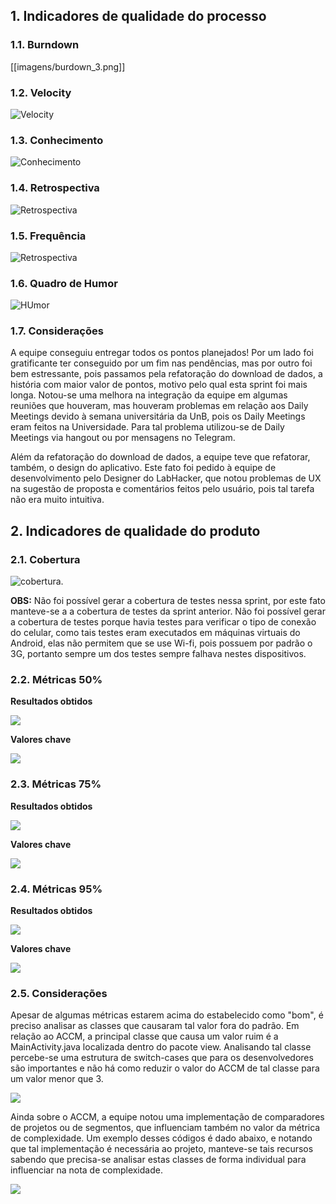 ## 1. Indicadores de qualidade do processo

### 1.1. Burndown

[[imagens/burdown_3.png]]

### 1.2. Velocity

![Velocity](https://raw.githubusercontent.com/wiki/fga-gpp-mds/2016.2-Time01-WikiLegis/imagens/velocityt3.png)

### 1.3. Conhecimento

![Conhecimento](https://raw.githubusercontent.com/wiki/fga-gpp-mds/2016.2-Time01-WikiLegis/imagens/conhecimento3.png)

### 1.4. Retrospectiva

![Retrospectiva](https://raw.githubusercontent.com/wiki/fga-gpp-mds/2016.2-Time01-WikiLegis/imagens/RetrospectivaSprint3.jpg)

### 1.5. Frequência

![Retrospectiva](https://raw.githubusercontent.com/wiki/fga-gpp-mds/2016.2-Time01-WikiLegis/imagens/presencaS3.png)

### 1.6. Quadro de Humor

![HUmor](https://raw.githubusercontent.com/wiki/fga-gpp-mds/2016.2-Time01-WikiLegis/imagens/sent2.jpg)

### 1.7. Considerações

A equipe conseguiu entregar todos os pontos planejados! Por um lado foi gratificante ter conseguido por um fim nas pendências, mas por outro foi bem estressante, pois passamos pela refatoração do download de dados, a história com maior valor de pontos, motivo pelo qual esta sprint foi mais longa. Notou-se uma melhora na integração da equipe em algumas reuniões que houveram, mas houveram problemas em relação aos Daily Meetings devido à semana universitária da UnB, pois os Daily Meetings eram feitos na Universidade. Para tal problema utilizou-se de Daily Meetings via hangout ou por mensagens no Telegram.

Além da refatoração do download de dados, a equipe teve que refatorar, também, o design do aplicativo. Este fato foi pedido à equipe de desenvolvimento pelo Designer do LabHacker, que notou problemas de UX na sugestão de proposta e comentários feitos pelo usuário, pois tal tarefa não era muito intuitiva.

## 2. Indicadores de qualidade do produto

### 2.1. Cobertura

![cobertura](https://raw.githubusercontent.com/wiki/fga-gpp-mds/2016.2-Time01-WikiLegis/imagens/sprint0-cobertura.png).

**OBS:** Não foi possível gerar a cobertura de testes nessa sprint, por este fato manteve-se a a cobertura de testes da sprint anterior. Não foi possível gerar a cobertura de testes porque havia testes para verificar o tipo de conexão do celular, como tais testes eram executados em máquinas virtuais do Android, elas não permitem que se use Wi-fi, pois possuem por padrão o 3G, portanto sempre um dos testes sempre falhava nestes dispositivos.

### 2.2. Métricas 50%

**Resultados obtidos**

![](https://raw.githubusercontent.com/wiki/fga-gpp-mds/2016.2-Time01-WikiLegis/imagens/sprint3_mean.png)

**Valores chave**

![](https://raw.githubusercontent.com/wiki/fga-gpp-mds/2016.2-Time01-WikiLegis/imagens/valores_0.png)

### 2.3. Métricas 75%

**Resultados obtidos**

![](https://raw.githubusercontent.com/wiki/fga-gpp-mds/2016.2-Time01-WikiLegis/imagens/sprint3_upper.png)

**Valores chave**

![](https://raw.githubusercontent.com/wiki/fga-gpp-mds/2016.2-Time01-WikiLegis/imagens/valores_75.png)

### 2.4. Métricas 95%

**Resultados obtidos**

![](https://raw.githubusercontent.com/wiki/fga-gpp-mds/2016.2-Time01-WikiLegis/imagens/sprint3_ninety.png)

**Valores chave**

![](https://raw.githubusercontent.com/wiki/fga-gpp-mds/2016.2-Time01-WikiLegis/imagens/valores_95.png)

### 2.5. Considerações

Apesar de algumas métricas estarem acima do estabelecido como "bom", é preciso analisar as classes que causaram tal valor fora do padrão. Em relação ao ACCM, a principal classe que causa um valor ruim é a MainActivity.java localizada dentro do pacote view. Analisando tal classe percebe-se uma estrutura de switch-cases que para os desenvolvedores são importantes e não há como reduzir o valor do ACCM de tal classe para um valor menor que 3.

![](https://raw.githubusercontent.com/wiki/fga-gpp-mds/2016.2-Time01-WikiLegis/imagens/sprint3_metrics_justify.png)

Ainda sobre o ACCM, a equipe notou uma implementação de comparadores de projetos ou de segmentos, que influenciam também no valor da métrica de complexidade. Um exemplo desses códigos é dado abaixo, e notando que tal implementação é necessária ao projeto, manteve-se tais recursos sabendo que precisa-se analisar estas classes de forma individual para influenciar na nota de complexidade.

![](https://raw.githubusercontent.com/wiki/fga-gpp-mds/2016.2-Time01-WikiLegis/imagens/sprint3_metrics_justify2.png)